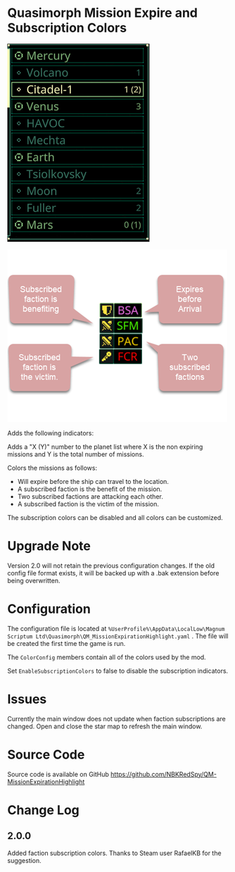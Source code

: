 # Quasimorph Mission Expire and Subscription Colors

![alt text](media/PlanetList.png)

![alt text](<Color Key.png>)

Adds the following indicators:

Adds a "X (Y)" number to the planet list where X is the non expiring missions and Y is the total number of missions.

Colors the missions as follows:
* Will expire before the ship can travel to the location.
* A subscribed faction is the benefit of the mission.
* Two subscribed factions are attacking each other.
* A subscribed faction is the victim of the mission.

The subscription colors can be disabled and all colors can be customized.

# Upgrade Note
Version 2.0 will not retain the previous configuration changes.
If the old config file format exists, it will be backed up with a .bak extension before being overwritten.

# Configuration
The configuration file is located at ```%UserProfile%\AppData\LocalLow\Magnum Scriptum Ltd\Quasimorph\QM_MissionExpirationHighlight.yaml``` .
The file will be created the first time the game is run.

The `ColorConfig` members contain all of the colors used by the mod.

Set `EnableSubscriptionColors` to false to disable the subscription indicators.

# Issues
Currently the main window does not update when faction subscriptions are changed.  Open and close the star map to refresh the main window.

# Source Code
Source code is available on GitHub https://github.com/NBKRedSpy/QM-MissionExpirationHighlight

# Change Log

## 2.0.0
Added faction subscription colors.
Thanks to Steam user RafaelKB for the suggestion.

